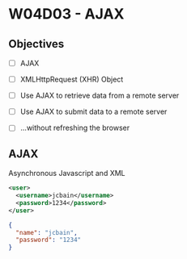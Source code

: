 # W04D03 - AJAX

## Objectives
- [ ] AJAX
- [ ] XMLHttpRequest (XHR) Object
- [ ] Use AJAX to retrieve data from a remote server
- [ ] Use AJAX to submit data to a remote server
- [ ] ...without refreshing the browser


## AJAX
Asynchronous Javascript and XML

```xml
<user>
  <username>jcbain</username>
  <password>1234</password>
</user>
```

```json
{
  "name": "jcbain",
  "password": "1234"
}
```